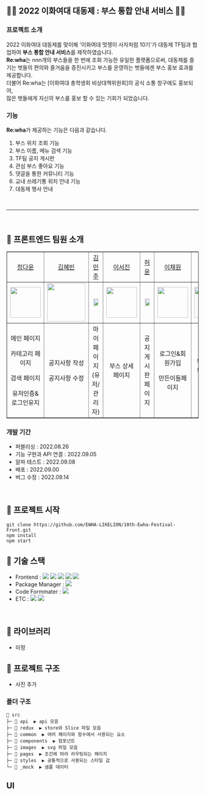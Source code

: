 ## 💚🎉 2022 이화여대 대동제 : 부스 통합 안내 서비스 🎉💚

### 프로젝트 소개

2022 이화여대 대동제를 맞이해 '이화여대 멋쟁이 사자처럼 10기'가 대동제 TF팀과 협업하여 **부스 통합 안내 서비스**를 제작하였습니다. 
<br/> **Re:wha**는 nnn개의 부스들을 한 번에 조회 가능한 유일한 플랫폼으로써, 대동제를 즐기는 벗들의 편의와 즐거움을 증진시키고
부스를 운영하는 벗들에겐 부스 홍보 효과를 제공합니다.
<br/>
더불어 Re:wha는 [이화여대 총학생회 비상대책위원회]의 공식 소통 창구에도 홍보되어, <br/>
많은 벗들에게 자신의 부스를 홍보 할 수 있는 기회가 되었습니다.

### 기능
**Re:wha**가 제공하는 기능은 다음과 같습니다.
1. 부스 위치 조회 기능
2. 부스 이름, 메뉴 검색 기능
3. TF팀 공지 게시판 
4. 관심 부스 좋아요 기능
5. 댓글을 통한 커뮤니티 기능
6. 교내 쓰레기통 위치 안내 기능
7. 대동제 행사 안내 

<br>
<hr>
<br>

## 🎉 프론트엔드 팀원 소개

<table border="" cellspacing="0" cellpadding="0" width="100%">
    <tr width="100%">
        <td align="center"><a href= "https://github.com/dy6578ekdbs">정다윤</a></td>
        <td align="center"><a href= "https://github.com/aoqlsdl">김혜빈</a></td>
        <td  align="center"><a href= "https://github.com/miinjoo">김민주</a></td>
        <td  align="center"><a href= "https://github.com/529539">이서진</a></td>
        <td  align="center"><a href= "">허윤</a></td>
        <td  align="center"><a href= "">이채원</a></td>
        <td  align="center"><a href= "">정연주</a></td>
    </tr>
    <tr width="100%">
         <td  align="center"><img src = "https://ifh.cc/g/J8FJYy.jpg" width="80px"/></td>
        <td  align="center"><img src = "https://ifh.cc/g/Vo4n9y.png" width="100px" /></td>
        <td  align="center"><img src = "" width="80%"/></td>
        <td  align="center"><img src = "https://ifh.cc/g/3pJqOT.jpg" width="80px"/></td>
        <td  align="center"><img src = "https://ifh.cc/g/KHNqkk.png" width="80%"/></td>
        <td  align="center"><img src = "https://ifh.cc/g/ydn0yw.png" width="80px"/></td>
        <td  align="center"><img src = "https://ifh.cc/g/cSVQ1D.jpg" width="80px"/></td>
    </tr>
    <tr width="100%">
      <td  align="center"><p>메인 페이지</p><p>카테고리 페이지</p><p>검색 페이지</p><p>유저인증& 로그인유지</p></td>
      <td  align="center"><p>공지사항 작성</p><p>공지사항 수정</p></td>
      <td  align="center">마이페이지(유저/관리자)</td>
     <td  align="center">부스 상세 페이지</td>
      <td  align="center">공지게시판 페이지</td>
      <td  align="center"><p>로그인&회원가입</p><p>만든이들페이지</p></td>
      <td  align="center">부스 및 메뉴 수정 페이지</td>
   </tr>
</table>

### 개발 기간

- 퍼블리싱 : 2022.08.26
- 기능 구현과 API 연결 : 2022.09.05
- 알파 테스트 : 2022.09.08
- 배포 : 2022.09.00
- 버그 수정 : 2022.09.14
<br/>

## 🎉 프로젝트 시작
```
git clone https://github.com/EWHA-LIKELION/10th-Ewha-Festival-Front.git
npm install
npm start
```

## 🎉 기술 스택

- Frontend : <img src="https://img.shields.io/badge/React-61DAFB?style=flat-square&logo=React&logoColor=white"> <img src="https://img.shields.io/badge/Redux-764ABC?style=flat-square&logo=Redux&logoColor=white"> <img src="https://img.shields.io/badge/ReduxToolkit-764ABC?style=flat-square&logo=Redux&logoColor=white"> <img src="https://img.shields.io/badge/ReduxPersist-764ABC?style=flat-square&logo=Redux&logoColor=white"> <img src="https://img.shields.io/badge/styled_components-DB7093?style=flat-square&logo=styled-components&logoColor=white">
- Package Manager : <img src="https://img.shields.io/badge/npm-CB3837?style=flat-square&logo=npm&logoColor=white">
- Code Formmater : <img src="https://img.shields.io/badge/Prettier-F7B93E?style=flat-square&logo=React&logoColor=white">
- ETC :
 <img src="https://img.shields.io/badge/Figma -F24E1E?style=flat-square&logo=Figma&logoColor=white"/> <img src="https://img.shields.io/badge/GitHub -181717?style=flat-square&logo=GitHub&logoColor=white"/> 

</br>

## 🎉 라이브러리

- 미정

## 🎉 프로젝트 구조

- 사진 추가

### 폴더 구조

```
📂 src
├─ 📂 api  ▶️ api 모음
├─ 📂 redux  ▶️ store와 Slice 파일 모음
├─ 📂 common  ▶️ 여러 페이지와 함수에서 사용되는 요소
├─ 📂 components  ▶️ 컴포넌트
├─ 📂 images  ▶️ svg 파일 모음
├─ 📂 pages  ▶️ 조건에 따라 라우팅되는 페이지
├─ 📂 styles  ▶️ 공통적으로 사용되는 스타일 값
└─ 📂 _mock  ▶️ 샘플 데이터

```

## UI
